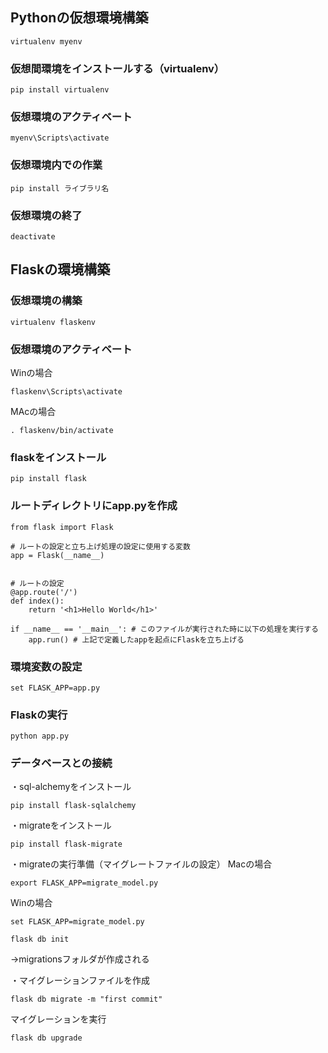 ## Pythonの仮想環境構築
```
virtualenv myenv
```

### 仮想間環境をインストールする（virtualenv）
```
pip install virtualenv
```

### 仮想環境のアクティベート
```
myenv\Scripts\activate
```

### 仮想環境内での作業
```
pip install ライブラリ名
```

### 仮想環境の終了
```
deactivate
```



## Flaskの環境構築
### 仮想環境の構築
```
virtualenv flaskenv
```
### 仮想環境のアクティベート
Winの場合
```
flaskenv\Scripts\activate
```

MAcの場合
```
. flaskenv/bin/activate
```

### flaskをインストール
```
pip install flask
```

### ルートディレクトリにapp.pyを作成
```
from flask import Flask

# ルートの設定と立ち上げ処理の設定に使用する変数
app = Flask(__name__) 


# ルートの設定
@app.route('/')
def index():
    return '<h1>Hello World</h1>'

if __name__ == '__main__': # このファイルが実行された時に以下の処理を実行する
    app.run() # 上記で定義したappを起点にFlaskを立ち上げる
```


### 環境変数の設定
```
set FLASK_APP=app.py
```

### Flaskの実行
```
python app.py
```

### データベースとの接続
・sql-alchemyをインストール
```
pip install flask-sqlalchemy
```

・migrateをインストール
```
pip install flask-migrate  
```

・migrateの実行準備（マイグレートファイルの設定）
Macの場合
```
export FLASK_APP=migrate_model.py
```

Winの場合
```
set FLASK_APP=migrate_model.py
```

```
flask db init
```

→migrationsフォルダが作成される

・マイグレーションファイルを作成
```
flask db migrate -m "first commit"
```

マイグレーションを実行
```
flask db upgrade
```

